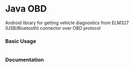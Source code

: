 # Java OBD
Android library for getting vehicle diagnostics from ELM327 (USB/Bluetooth) connector over OBD protocol

### Basic Usage
```java

```

### Documentation
